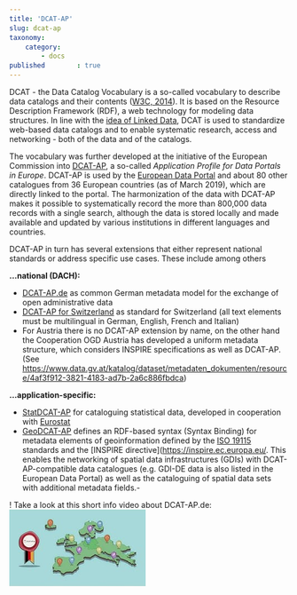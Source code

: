 ```yaml
---
title: 'DCAT-AP'
slug: dcat-ap
taxonomy:
    category:
        - docs
published        : true
---
```

DCAT - the Data Catalog Vocabulary is a so-called vocabulary to describe data catalogs and their contents ([W3C, 2014](/opendata/vorlesung/literatur#world2014data)). It is based on the Resource Description Framework (RDF), a web technology for modeling data structures. In line with the [idea of Linked Data](https://www.ted.com/talks/tim_berners_lee_on_the_next_web), DCAT is used to standardize web-based data catalogs and to enable systematic research, access and networking - both of the data and of the catalogs.

The vocabulary was further developed at the initiative of the European Commission into [DCAT-AP](https://joinup.ec.europa.eu/solution/dcat-application-profile-data-portals-europe), a so-called *Application Profile for Data Portals in Europe*. DCAT-AP is used by the [European Data Portal](https://www.europeandataportal.eu/) and about 80 other catalogues from 36 European countries (as of March 2019), which are directly linked to the portal. The harmonization of the data with DCAT-AP makes it possible to systematically record the more than 800,000 data records with a single search, although the data is stored locally and made available and updated by various institutions in different languages and countries.

DCAT-AP in turn has several extensions that either represent national standards or address specific use cases. These include among others

**...national (DACH):**
- [DCAT-AP.de](https://www.dcat-ap.de) as common German metadata model for the exchange of open administrative data
- [DCAT-AP for Switzerland](https://handbook.opendata.swiss/en/library/ch-dcat-ap) as standard for Switzerland (all text elements must be multilingual in German, English, French and Italian)
- For Austria there is no DCAT-AP extension by name, on the other hand the Cooperation OGD Austria has developed a uniform metadata structure, which considers INSPIRE specifications as well as DCAT-AP. (See https://www.data.gv.at/katalog/dataset/metadaten_dokumenten/resource/4af3f912-3821-4183-ad7b-2a6c886fbdca)

**...application-specific:**
- [StatDCAT-AP](https://joinup.ec.europa.eu/release/statdcat-ap-v100) for cataloguing statistical data, developed in cooperation with [Eurostat](https://ec.europa.eu/eurostat/)
- [GeoDCAT-AP](https://joinup.ec.europa.eu/release/dcat-ap/12) defines an RDF-based syntax (Syntax Binding) for metadata elements of geoinformation defined by the [ISO 19115](https://www.iso.org/search.html?q=ISO%2019115) standards and the [INSPIRE directive](https://inspire.ec.europa.eu/. This enables the networking of spatial data infrastructures (GDIs) with DCAT-AP-compatible data catalogues (e.g. GDI-DE data is also listed in the European Data Portal) as well as the cataloguing of spatial data sets with additional metadata fields.- 

! Take a look at this short info video about DCAT-AP.de: <br/>[![Video](dcat_ap_de_video.jpg?classes=caption "DCAT-AP.de - the standard for the exchange of open public administration data ")](https://www.youtube.com/watch?v=DGCay_bbvDc)

<!--
Caption: DCAT-AP.de - der Standard zum Austausch von offenen Daten der öffentlichen Verwaltung


(Siehe auch https://joinup.ec.europa.eu/document/national-extensions-analysis-dcat-ap)
verwendet um die Dat



und dazu genutzt, die Metadaten in



verwendet und dazu


auf ein Best



Sinn des Vokabulars ist es, in einem einheitlichen maschinenlesbaren Format (technische Interoperabilität) und mit klar definierten Metadaten-Feldern (semantische Interoperabilität) Informationen über die Datensätze, die ein Datenkatalog enthält zu erfassen. Dadurch ist es möglich, solche Kataloge systematisch zu dursuchen und Auszuwerten. Die Ansätze sind dabei übertragbar: z.B. kann der Datenkatalog des Europäischen Datenportals auf die gleiche Weise ausgewertet werden wie das deutsche Datenportal GovData.

Die Europäische Union hat DCAT weiterentwickelt

DCAT ist wird insbesondere von Open Data-Portalen der öffentlichen Verwaltung verwendet. Die



 Im Zuge nationaler oder und internationaler Bemühungen sind verschiedene Metadaten-Strukturen als Standards für Open Government Data entwickelt wurden, welche eine sogenanntes


Es gibt offizielle Standards

https://www.dcat-ap.de/def/


Do sind dem DCAT-Vokabular abgleitet sind


Bei Standisierten Schnit


 und sogar untereinander zu vernetzen. Bei einer einheitlichen Metadatenstruktur und Schnittstellen ist es auch möglich, mehrere Datenkataloge auf die gleiche Weise auszuwerten und zu dursuchen.






Metadatenmodel

https://www.govdata.de/ckan/catalog/catalog.rdf?profiles=euro_dcat_ap,dcatap_de
-->
